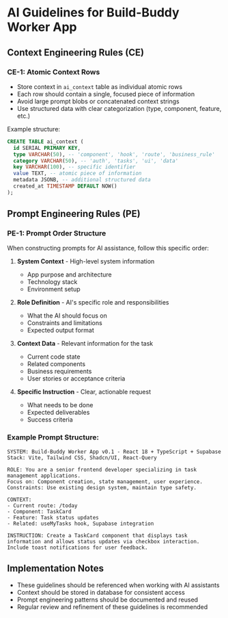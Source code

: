 # AI Guidelines for Build-Buddy Worker App

## Context Engineering Rules (CE)

### CE-1: Atomic Context Rows
- Store context in `ai_context` table as individual atomic rows
- Each row should contain a single, focused piece of information
- Avoid large prompt blobs or concatenated context strings
- Use structured data with clear categorization (type, component, feature, etc.)

Example structure:
```sql
CREATE TABLE ai_context (
  id SERIAL PRIMARY KEY,
  type VARCHAR(50), -- 'component', 'hook', 'route', 'business_rule'
  category VARCHAR(50), -- 'auth', 'tasks', 'ui', 'data'
  key VARCHAR(100), -- specific identifier
  value TEXT, -- atomic piece of information
  metadata JSONB, -- additional structured data
  created_at TIMESTAMP DEFAULT NOW()
);
```

## Prompt Engineering Rules (PE)

### PE-1: Prompt Order Structure
When constructing prompts for AI assistance, follow this specific order:

1. **System Context** - High-level system information
   - App purpose and architecture
   - Technology stack
   - Environment setup

2. **Role Definition** - AI's specific role and responsibilities
   - What the AI should focus on
   - Constraints and limitations
   - Expected output format

3. **Context Data** - Relevant information for the task
   - Current code state
   - Related components
   - Business requirements
   - User stories or acceptance criteria

4. **Specific Instruction** - Clear, actionable request
   - What needs to be done
   - Expected deliverables
   - Success criteria

### Example Prompt Structure:
```
SYSTEM: Build-Buddy Worker App v0.1 - React 18 + TypeScript + Supabase
Stack: Vite, Tailwind CSS, Shadcn/UI, React-Query

ROLE: You are a senior frontend developer specializing in task management applications.
Focus on: Component creation, state management, user experience.
Constraints: Use existing design system, maintain type safety.

CONTEXT: 
- Current route: /today
- Component: TaskCard
- Feature: Task status updates
- Related: useMyTasks hook, Supabase integration

INSTRUCTION: Create a TaskCard component that displays task information and allows status updates via checkbox interaction. Include toast notifications for user feedback.
```

## Implementation Notes

- These guidelines should be referenced when working with AI assistants
- Context should be stored in database for consistent access
- Prompt engineering patterns should be documented and reused
- Regular review and refinement of these guidelines is recommended